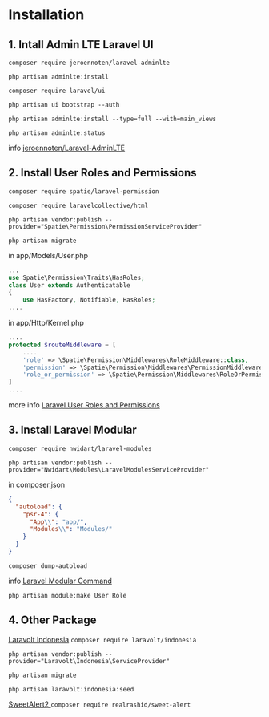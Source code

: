 # Installation

## 1. Intall Admin LTE Laravel UI

`composer require jeroennoten/laravel-adminlte`

`php artisan adminlte:install`

`composer require laravel/ui`

`php artisan ui bootstrap --auth`

`php artisan adminlte:install --type=full --with=main_views`

`php artisan adminlte:status`

info [jeroennoten/Laravel-AdminLTE](https://github.com/jeroennoten/Laravel-AdminLTE/wiki)

## 2. Install User Roles and Permissions


`composer require spatie/laravel-permission`

`composer require laravelcollective/html`

`php artisan vendor:publish --provider="Spatie\Permission\PermissionServiceProvider"`

`php artisan migrate`

in app/Models/User.php
```php
...
use Spatie\Permission\Traits\HasRoles;
class User extends Authenticatable
{
    use HasFactory, Notifiable, HasRoles;
....
```

in app/Http/Kernel.php
```php
....
protected $routeMiddleware = [
    ....
    'role' => \Spatie\Permission\Middlewares\RoleMiddleware::class,
    'permission' => \Spatie\Permission\Middlewares\PermissionMiddleware::class,
    'role_or_permission' => \Spatie\Permission\Middlewares\RoleOrPermissionMiddleware::class,
]
....
```

more info [Laravel User Roles and Permissions](https://www.itsolutionstuff.com/post/laravel-8-user-roles-and-permissions-tutorialexample.html)

## 3. Install Laravel Modular

`composer require nwidart/laravel-modules`

`php artisan vendor:publish --provider="Nwidart\Modules\LaravelModulesServiceProvider"`

in composer.json

```json
{
  "autoload": {
    "psr-4": {
      "App\\": "app/",
      "Modules\\": "Modules/"
    }
  }
}
```

`composer dump-autoload`

info [Laravel Modular Command](https://nwidart.com/laravel-modules/v6/advanced-tools/artisan-commands)

`php artisan module:make User Role`

## 4. Other Package

[Laravolt Indonesia](https://github.com/laravolt/indonesia)
`composer require laravolt/indonesia`

`php artisan vendor:publish --provider="Laravolt\Indonesia\ServiceProvider"`

`php artisan migrate`

`php artisan laravolt:indonesia:seed`


[SweetAlert2 ](https://github.com/realrashid/sweet-alert)
`composer require realrashid/sweet-alert`

